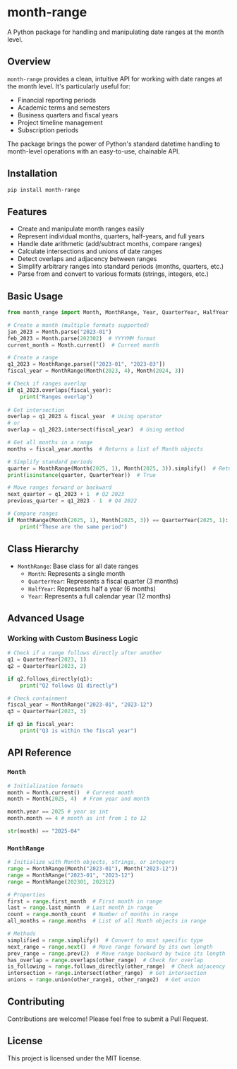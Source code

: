 # month-range

A Python package for handling and manipulating date ranges at the month level.

## Overview

`month-range` provides a clean, intuitive API for working with date ranges at the month level. It's particularly useful for:

- Financial reporting periods
- Academic terms and semesters
- Business quarters and fiscal years
- Project timeline management
- Subscription periods

The package brings the power of Python's standard datetime handling to month-level operations with an easy-to-use, chainable API.

## Installation

```bash
pip install month-range
```

## Features

- Create and manipulate month ranges easily
- Represent individual months, quarters, half-years, and full years
- Handle date arithmetic (add/subtract months, compare ranges)
- Calculate intersections and unions of date ranges
- Detect overlaps and adjacency between ranges
- Simplify arbitrary ranges into standard periods (months, quarters, etc.)
- Parse from and convert to various formats (strings, integers, etc.)

## Basic Usage

```python
from month_range import Month, MonthRange, Year, QuarterYear, HalfYear

# Create a month (multiple formats supported)
jan_2023 = Month.parse("2023-01")
feb_2023 = Month.parse(202302)  # YYYYMM format
current_month = Month.current()  # Current month

# Create a range
q1_2023 = MonthRange.parse(["2023-01", "2023-03"])
fiscal_year = MonthRange(Month(2023, 4), Month(2024, 3))

# Check if ranges overlap
if q1_2023.overlaps(fiscal_year):
    print("Ranges overlap")
    
# Get intersection
overlap = q1_2023 & fiscal_year  # Using operator
# or
overlap = q1_2023.intersect(fiscal_year)  # Using method

# Get all months in a range
months = fiscal_year.months  # Returns a list of Month objects

# Simplify standard periods
quarter = MonthRange(Month(2025, 1), Month(2025, 3)).simplify()  # Returns a QuarterYear
print(isinstance(quarter, QuarterYear))  # True

# Move ranges forward or backward
next_quarter = q1_2023 + 1  # Q2 2023
previous_quarter = q1_2023 - 1  # Q4 2022

# Compare ranges
if MonthRange(Month(2025, 1), Month(2025, 3)) == QuarterYear(2025, 1):
    print("These are the same period")
```

## Class Hierarchy

- `MonthRange`: Base class for all date ranges
  - `Month`: Represents a single month
  - `QuarterYear`: Represents a fiscal quarter (3 months)
  - `HalfYear`: Represents half a year (6 months)
  - `Year`: Represents a full calendar year (12 months)

## Advanced Usage

### Working with Custom Business Logic

```python
# Check if a range follows directly after another
q1 = QuarterYear(2023, 1)
q2 = QuarterYear(2023, 2)

if q2.follows_directly(q1):
    print("Q2 follows Q1 directly")

# Check containment
fiscal_year = MonthRange("2023-01", "2023-12")
q3 = QuarterYear(2023, 3)

if q3 in fiscal_year:
    print("Q3 is within the fiscal year")
```

## API Reference

### `Month`

```python
# Initialization formats
month = Month.current()  # Current month
month = Month(2025, 4)  # From year and month

month.year == 2025 # year as int
month.month == 4 # month as int from 1 to 12

str(month) == "2025-04"
```

### `MonthRange`

```python
# Initialize with Month objects, strings, or integers
range = MonthRange(Month("2023-01"), Month("2023-12"))
range = MonthRange("2023-01", "2023-12")
range = MonthRange(202301, 202312)

# Properties
first = range.first_month  # First month in range
last = range.last_month  # Last month in range
count = range.month_count  # Number of months in range
all_months = range.months  # List of all Month objects in range

# Methods
simplified = range.simplify()  # Convert to most specific type
next_range = range.next()  # Move range forward by its own length
prev_range = range.prev(2)  # Move range backward by twice its length
has_overlap = range.overlaps(other_range)  # Check for overlap
is_following = range.follows_directly(other_range)  # Check adjacency
intersection = range.intersect(other_range)  # Get intersection
unions = range.union(other_range1, other_range2)  # Get union
```

## Contributing

Contributions are welcome! Please feel free to submit a Pull Request.

## License

This project is licensed under the MIT license.